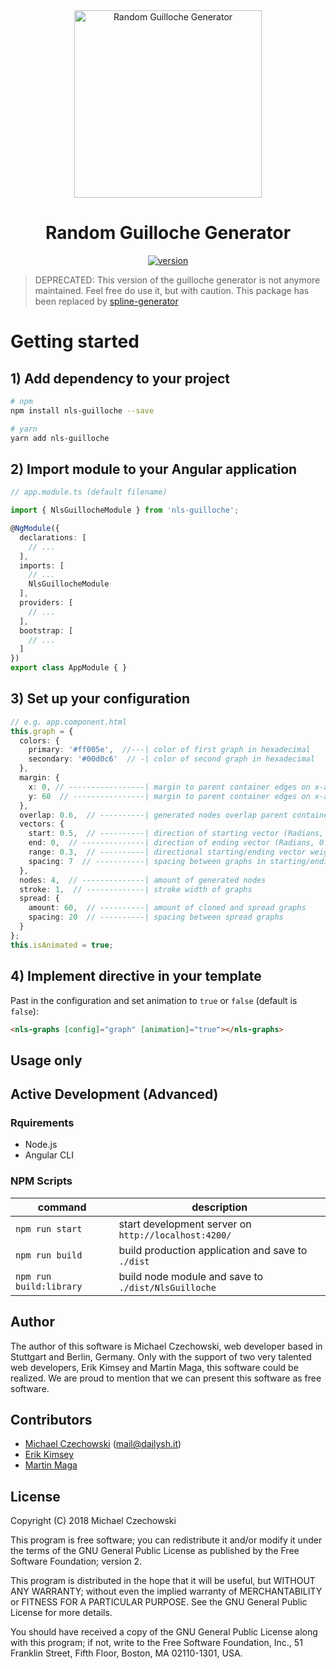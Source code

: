 <div align="center">
  <img src="https://user-images.githubusercontent.com/10194510/44956832-63746780-aeca-11e8-85a4-09fa8138e659.png" alt="Random Guilloche Generator" height="300" />
</div>

<h1 align="center"><strong>Random Guilloche Generator</strong></h1>

<div align="center">
  <a href="https://npmjs.org/package/nls-guilloche">
    <img src="https://badgen.now.sh/npm/v/nls-guilloche" alt="version" />
  </a>
</div>

> DEPRECATED: This version of the guilloche generator is not anymore maintained. Feel free do use it, but with caution. This package has been replaced by [spline-generator](//github.com/nextlevelshit/spline-generator)

# Getting started

## 1) Add dependency to your project

```bash
# npm
npm install nls-guilloche --save

# yarn
yarn add nls-guilloche
```

## 2) Import module to your Angular application

```ts
// app.module.ts (default filename)

import { NlsGuillocheModule } from 'nls-guilloche';

@NgModule({
  declarations: [
    // ...
  ],
  imports: [
    // ...
    NlsGuillocheModule
  ],
  providers: [
    // ...
  ],
  bootstrap: [
    // ...
  ]
})
export class AppModule { }
```

## 3) Set up your configuration

```ts
// e.g. app.component.html
this.graph = {
  colors: {
    primary: '#ff005e',  //---| color of first graph in hexadecimal
    secondary: '#00d0c6'  // -| color of second graph in hexadecimal
  },
  margin: {
    x: 0, // -----------------| margin to parent container edges on x-axis
    y: 60  // ----------------| margin to parent container edges on x-axis
  }, 
  overlap: 0.6,  // ----------| generated nodes overlap parent container in percent
  vectors: {
    start: 0.5,  // ----------| direction of starting vector (Radians, 0 = up, 1 = down)
    end: 0,  // --------------| direction of ending vector (Radians, 0.5 = right, 1.5 = left)
    range: 0.3,  // ----------| directional starting/ending vector weight in percent
    spacing: 7  // -----------| spacing between graphs in starting/ending position
  },
  nodes: 4,  // --------------| amount of generated nodes
  stroke: 1,  // -------------| stroke width of graphs
  spread: {
    amount: 60,  // ----------| amount of cloned and spread graphs
    spacing: 20  // ----------| spacing between spread graphs
  }
};
this.isAnimated = true;
```

## 4) Implement directive in your template

Past in the configuration and set animation to `true` or `false` (default is `false`):

```html
<nls-graphs [config]="graph" [animation]="true"></nls-graphs>
```

## Usage only

## Active Development (Advanced)

### Rquirements

- Node.js
- Angular CLI

### NPM Scripts

| command          | description                                                     |
|------------------|-----------------------------------------------------------------|
| `npm run start`  | start development server on `http://localhost:4200/`            |
| `npm run build`  | build production application and save to `./dist`               |
| `npm run build:library` | build node module and save to `./dist/NlsGuilloche`      | 

## Author

The author of this software is Michael Czechowski, web developer based in Stuttgart and Berlin, Germany. Only with the support of two very talented web developers, Erik Kimsey and Martin Maga, this software could be realized. We are proud to mention that we can present this software as free software.

## Contributors

- [Michael Czechowski](//github.com/nextlevelshit) (<mail@dailysh.it>)
- [Erik Kimsey](//github.com/ErikKimsey)
- [Martin Maga](//github.com/qualiacode)

## License

Copyright (C) 2018 Michael Czechowski

This program is free software; you can redistribute it and/or modify it under the terms of the GNU General Public License as published by the Free Software Foundation; version 2.

This program is distributed in the hope that it will be useful, but WITHOUT ANY WARRANTY; without even the implied warranty of MERCHANTABILITY or FITNESS FOR A PARTICULAR PURPOSE. See the GNU General Public License for more details.

You should have received a copy of the GNU General Public License along with this program; if not, write to the Free Software Foundation, Inc., 51 Franklin Street, Fifth Floor, Boston, MA 02110-1301, USA.
